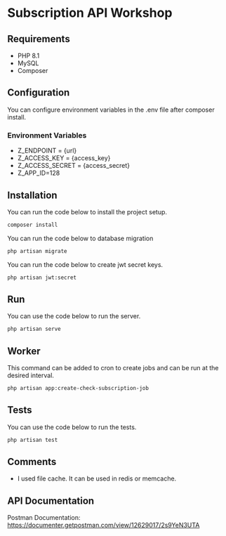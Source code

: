 # Subscription API Workshop
## Requirements
- PHP 8.1
- MySQL
- Composer

## Configuration
You can configure environment variables in the .env file after composer install.

### Environment Variables
-  Z_ENDPOINT = {url}
-  Z_ACCESS_KEY = {access_key} 
-  Z_ACCESS_SECRET = {access_secret}
-  Z_APP_ID=128

## Installation

You can run the code below to install the project setup.
```sh
composer install
```

You can run the code below to database migration
```sh
php artisan migrate
```

You can run the code below to create jwt secret keys.
```sh
php artisan jwt:secret
```

## Run

You can use the code below to run the server.
```sh
php artisan serve
```

## Worker

This command can be added to cron to create jobs and can be run at the desired interval.
```sh
php artisan app:create-check-subscription-job
```

## Tests
You can use the code below to run the tests.
```sh
php artisan test
```

## Comments
- I used file cache. It can be used in redis or memcache.

## API Documentation
Postman Documentation: https://documenter.getpostman.com/view/12629017/2s9YeN3UTA

 
